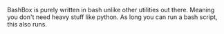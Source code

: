 BashBox is purely written in bash unlike other utilities out there.
Meaning you don't need heavy stuff like python. As long you can run a bash script, this also runs.
